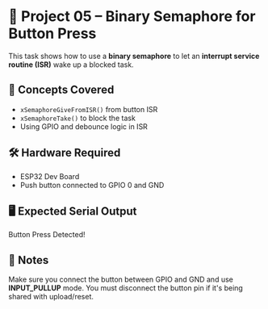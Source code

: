 # 🔹 Project 05 – Binary Semaphore for Button Press

This task shows how to use a **binary semaphore** to let an **interrupt service routine (ISR)** wake up a blocked task.

## 🧠 Concepts Covered
- `xSemaphoreGiveFromISR()` from button ISR
- `xSemaphoreTake()` to block the task
- Using GPIO and debounce logic in ISR

## 🛠️ Hardware Required
- ESP32 Dev Board
- Push button connected to GPIO 0 and GND

## 🖥️ Expected Serial Output
Button Press Detected!


## 📌 Notes
Make sure you connect the button between GPIO and GND and use **INPUT_PULLUP** mode. You must disconnect the button pin if it's being shared with upload/reset.
